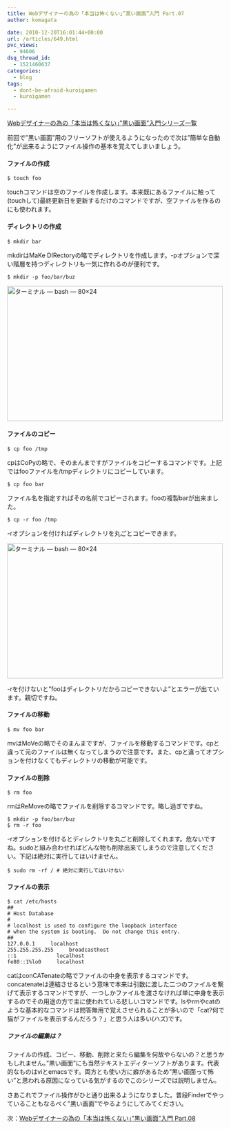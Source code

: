 ```yaml
---
title: Webデザイナーの為の「本当は怖くない」”黒い画面”入門 Part.07
author: komagata

date: 2010-12-20T16:01:44+00:00
url: /articles/649.html
pvc_views:
  - 94606
dsq_thread_id:
  - 1521460637
categories:
  - blog
tags:
  - dont-be-afraid-kuroigamen
  - kuroigamen

---
```

[Webデザイナーの為の「本当は怖くない」”黒い画面”入門シリーズ一覧][1]

前回で&#8221;黒い画面&#8221;用のフリーソフトが使えるようになったので次は&#8221;簡単な自動化&#8221;が出来るようにファイル操作の基本を覚えてしまいましょう。

#### ファイルの作成

    $ touch foo

touchコマンドは空のファイルを作成します。本来既にあるファイルに触って(touchして)最終更新日を更新するだけのコマンドですが、空ファイルを作るのにも使われます。

#### ディレクトリの作成

    $ mkdir bar

mkdirはMaKe DIRectoryの略でディレクトリを作成します。-pオプションで深い階層を持つディレクトリも一気に作れるのが便利です。

    $ mkdir -p foo/bar/buz

<p class="center">
  <a href="http://www.flickr.com/photos/komagata/5277162694/" title="ターミナル — bash — 80×24 by komagata, on Flickr"><img src="http://farm6.static.flickr.com/5203/5277162694_308eae9af9.jpg" width="500" height="313" alt="ターミナル — bash — 80×24" /></a>
</p>

#### ファイルのコピー

    $ cp foo /tmp

cpはCoPyの略で、そのまんまですがファイルをコピーするコマンドです。上記ではfooファイルを/tmpディレクトリにコピーしています。

    $ cp foo bar

ファイル名を指定すればその名前でコピーされます。fooの複製barが出来ました。

    $ cp -r foo /tmp

-rオプションを付ければディレクトリを丸ごとコピーできます。

<p class="center">
  <a href="http://www.flickr.com/photos/komagata/5277169482/" title="ターミナル — bash — 80×24 by komagata, on Flickr"><img src="http://farm6.static.flickr.com/5242/5277169482_506bfa2952.jpg" width="500" height="313" alt="ターミナル — bash — 80×24" /></a>
</p>

-rを付けないと&#8221;fooはディレクトリだからコピーできないよ&#8221;とエラーが出ています。親切ですね。

#### ファイルの移動

    $ mv foo bar

mvはMoVeの略でそのまんまですが、ファイルを移動するコマンドです。cpと違って元のファイルは無くなってしまうので注意です。また、cpと違ってオプションを付けなくてもディレクトリの移動が可能です。

#### ファイルの削除

    $ rm foo

rmはReMoveの略でファイルを削除するコマンドです。略し過ぎですね。

    $ mkdir -p foo/bar/buz
    $ rm -r foo

-rオプションを付けるとディレクトリを丸ごと削除してくれます。危ないですね。sudoと組み合わせればどんな物も削除出来てしまうので注意してください。下記は絶対に実行してはいけません。

    $ sudo rm -rf / # 絶対に実行してはいけない

#### ファイルの表示

    $ cat /etc/hosts
    ##
    # Host Database
    #
    # localhost is used to configure the loopback interface
    # when the system is booting.  Do not change this entry.
    ##
    127.0.0.1     localhost
    255.255.255.255     broadcasthost
    ::1             localhost
    fe80::1%lo0     localhost

catはconCATenateの略でファイルの中身を表示するコマンドです。concatenateは連結させるという意味で本来は引数に渡した二つのファイルを繋げて表示するコマンドですが、一つしかファイルを渡さなければ単に中身を表示するのでその用途の方で主に使われている悲しいコマンドです。lsやrmやcatのような基本的なコマンドは問答無用で覚えさせられることが多いので「cat?何で猫がファイルを表示するんだろう？」と思う人は多い(ハズ)です。

<div class="tips">
  <h5>
    ファイルの編集は？
  </h5>
  
  <p>
    ファイルの作成、コピー、移動、削除と来たら編集を何故やらないの？と思うかもしれません。&#8221;黒い画面&#8221;にも当然テキストエディターソフトがあります。代表的なものはviとemacsです。両方とも使い方に癖があるため&#8221;黒い画面って怖い&#8221;と思われる原因になっている気がするのでこのシリーズでは説明しません。
  </p>
</div>

さあこれでファイル操作がひと通り出来るようになりました。普段Finderでやっていることもなるべく&#8221;黒い画面&#8221;でやるようにしてみてください。

次：[Webデザイナーの為の「本当は怖くない」”黒い画面”入門 Part.08][2]

 [1]: http://fjord.jp/tag/dont-be-afraid-kuroigamen
 [2]: http://fjord.jp/love/655.html